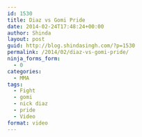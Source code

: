 ```yaml
---
id: 1530
title: Diaz vs Gomi Pride
date: 2014-02-24T17:48:24+00:00
author: Shinda
layout: post
guid: http://blog.shindasingh.com/?p=1530
permalink: /2014/02/diaz-vs-gomi-pride/
ninja_forms_form:
  - 0
categories:
  - MMA
tags:
  - Fight
  - gomi
  - nick diaz
  - pride
  - Video
format: video
---
```

